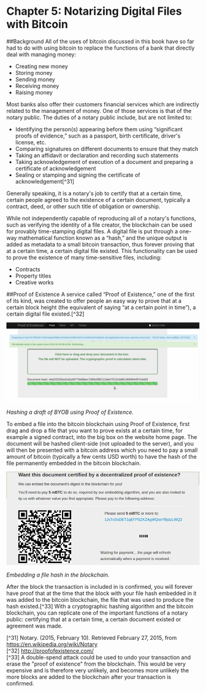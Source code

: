 # Chapter 5: Notarizing Digital Files with Bitcoin

##Background
All of the uses of bitcoin discussed in this book have so far had to do with using bitcoin to replace the functions of a bank that directly deal with managing money:  
* Creating new money  
* Storing money  
* Sending money  
* Receiving money  
* Raising money  

Most banks also offer their customers financial services which are indirectly related to the management of money. One of those services is that of the notary public. The duties of a notary public include, but are not limited to:
* Identifying the person(s) appearing before them using “significant proofs of evidence,” such as a passport, birth certificate, driver's license, etc.  
* Comparing signatures on different documents to ensure that they match
* Taking an affidavit or declaration and recording such statements
* Taking acknowledgement of execution of a document and preparing a certificate of acknowledgement
* Sealing or stamping and signing the certificate of acknowledgement[^31]  

Generally speaking, it is a notary's job to certify that at a certain time, certain people agreed to the existence of a certain document, typically a contract, deed, or other such title of obligation or ownership.  

While not independently capable of reproducing all of a notary's functions, such as verifying the identity of a file creator, the blockchain can be used for provably time-stamping digital files. A digital file is put through a one-way mathematical function known as a “hash,” and the unique output is added as metadata to a small bitcoin transaction, thus forever proving that at a certain time, a certain digital file existed. This functionality can be used to prove the existence of many time-sensitive files, including:  
* Contracts
* Property titles
* Creative works

##Proof of Existence
A service called “Proof of Existence,” one of the first of its kind, was created to offer people an easy way to prove that at a certain block height (the equivalent of saying “at a certain point in time”), a certain digital file existed.[^32]

![proof of existence](proofofexistence.png "Hashing a draft of BYOB using Proof of Existence.")

<i>Hashing a draft of BYOB using Proof of Existence.</i>  

To embed a file into the bitcoin blockchain using Proof of Existence, first drag and drop a file that you want to prove exists at a certain time, for example a signed contract, into the big box on the website home page. The document will be hashed client-side (not uploaded to the server), and you will then be presented with a bitcoin address which you need to pay a small amount of bitcoin (typically a few cents USD worth) to have the hash of the file permanently embedded in the bitcoin blockchain.  

![embedding hashes](proofofexistence2.png "Embedding a file hash in the blockchain.")  

<i>Embedding a file hash in the blockchain.</i>  

After the block the transaction is included in is confirmed, you will forever have proof that at the time that the block with your file hash embedded in it was added to the bitcoin blockchain, the file that was used to produce the hash existed.[^33] With a cryptographic hashing algorithm and the bitcoin blockchain, you can replicate one of the important functions of a notary public: certifying that at a certain time, a certain document existed or agreement was made.  

[^31] Notary. (2015, February 10). Retrieved February 27, 2015, from https://en.wikipedia.org/wiki/Notary  
[^32] http://proofofexistence.com/  
[^33] A double-spend attack could be used to undo your transaction and erase the "proof of existence" from the blockchain. This would be very expensive and is therefore very unlikely, and becomes more unlikely the more blocks are added to the blockchain after your transaction is confirmed.  



